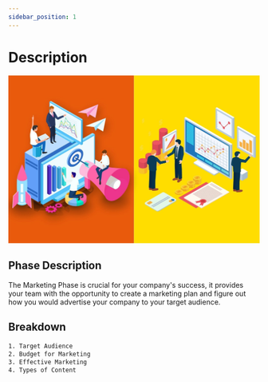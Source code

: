 ```yaml
---
sidebar_position: 1
---
```


# Description

![Design](/img/shpeathon-phase-three.jpeg)

## Phase Description 

The Marketing Phase is crucial for your company's success, it provides your team with the opportunity to create a marketing plan and figure out how you would advertise your company to your target audience. 

<!-- Think about how much money your company would want to allocate for marketing, what type of marketing strategies you could implement, and the type of content you'd utilize in marketing both your company and product. -->

## Breakdown

```
1. Target Audience
2. Budget for Marketing
3. Effective Marketing
4. Types of Content
```